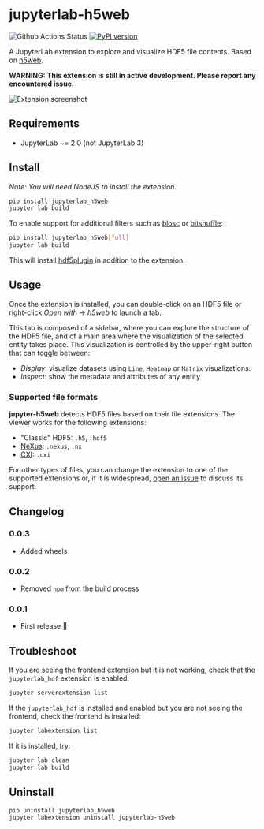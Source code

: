 # jupyterlab-h5web

![Github Actions Status](https://github.com/silx-kit/jupyterlab-h5web/workflows/Build/badge.svg)
[![PyPI version](https://badge.fury.io/py/jupyterlab-h5web.svg)](https://badge.fury.io/py/jupyterlab-h5web)

A JupyterLab extension to explore and visualize HDF5 file contents. Based on [h5web](https://github.com/silx-kit/h5web).

**WARNING: This extension is still in active development. Please report any encountered issue.**

![Extension screenshot](https://user-images.githubusercontent.com/42204205/106109102-6c280100-6149-11eb-96eb-38a14983702f.png)

## Requirements

- JupyterLab ~= 2.0 (not JupyterLab 3)

## Install

_Note: You will need NodeJS to install the extension._

```bash
pip install jupyterlab_h5web
jupyter lab build
```

To enable support for additional filters such as [blosc](https://github.com/Blosc/hdf5-blosc) or [bitshuffle](https://github.com/kiyo-masui/bitshuffle):

```bash
pip install jupyterlab_h5web[full]
jupyter lab build
```

This will install [hdf5plugin](https://pypi.org/project/hdf5plugin/) in addition to the extension.

## Usage

Once the extension is installed, you can double-click on an HDF5 file or right-click _Open with_ -> _h5web_ to launch a tab.

This tab is composed of a sidebar, where you can explore the structure of the HDF5 file, and of a main area where the visualization of the selected entity takes place. This visualization is controlled by the upper-right button that can toggle between:

- _Display_: visualize datasets using `Line`, `Heatmap` or `Matrix` visualizations.
- _Inspect_: show the metadata and attributes of any entity

### Supported file formats

**jupyter-h5web** detects HDF5 files based on their file extensions. The viewer works for the following extensions:

- "Classic" HDF5: `.h5`, `.hdf5`
- [NeXus](https://www.nexusformat.org/): `.nexus`, `.nx`
- [CXI](https://cxidb.org/cxi.html): `.cxi`

For other types of files, you can change the extension to one of the supported extensions or, if it is widespread, [open an issue](https://github.com/silx-kit/jupyterlab-h5web/issues) to discuss its support.

## Changelog

### 0.0.3

- Added wheels

### 0.0.2

- Removed `npm` from the build process

### 0.0.1

- First release :tada:

## Troubleshoot

If you are seeing the frontend extension but it is not working, check
that the `jupyterlab_hdf` extension is enabled:

```bash
jupyter serverextension list
```

If the `jupyterlab_hdf` is installed and enabled but you are not seeing
the frontend, check the frontend is installed:

```bash
jupyter labextension list
```

If it is installed, try:

```bash
jupyter lab clean
jupyter lab build
```

## Uninstall

```bash
pip uninstall jupyterlab_h5web
jupyter labextension uninstall jupyterlab-h5web
```
